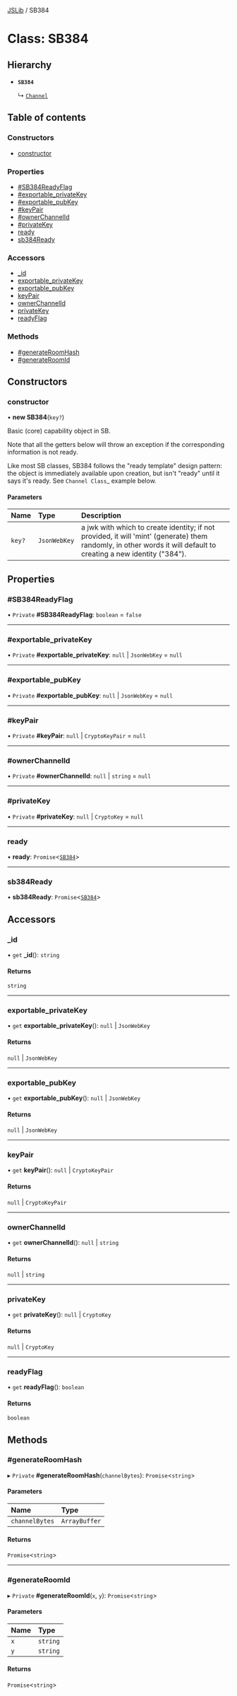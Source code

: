 [JSLib](../README.md) / SB384

# Class: SB384

## Hierarchy

- **`SB384`**

  ↳ [`Channel`](Channel.md)

## Table of contents

### Constructors

- [constructor](SB384.md#constructor)

### Properties

- [#SB384ReadyFlag](SB384.md##sb384readyflag)
- [#exportable\_privateKey](SB384.md##exportable_privatekey)
- [#exportable\_pubKey](SB384.md##exportable_pubkey)
- [#keyPair](SB384.md##keypair)
- [#ownerChannelId](SB384.md##ownerchannelid)
- [#privateKey](SB384.md##privatekey)
- [ready](SB384.md#ready)
- [sb384Ready](SB384.md#sb384ready)

### Accessors

- [\_id](SB384.md#_id)
- [exportable\_privateKey](SB384.md#exportable_privatekey)
- [exportable\_pubKey](SB384.md#exportable_pubkey)
- [keyPair](SB384.md#keypair)
- [ownerChannelId](SB384.md#ownerchannelid)
- [privateKey](SB384.md#privatekey)
- [readyFlag](SB384.md#readyflag)

### Methods

- [#generateRoomHash](SB384.md##generateroomhash)
- [#generateRoomId](SB384.md##generateroomid)

## Constructors

### constructor

• **new SB384**(`key?`)

Basic (core) capability object in SB.

Note that all the getters below will throw an exception if the
corresponding information is not ready.

Like most SB classes, SB384 follows the "ready template" design
pattern: the object is immediately available upon creation,
but isn't "ready" until it says it's ready. See `Channel Class`_
example below.

#### Parameters

| Name | Type | Description |
| :------ | :------ | :------ |
| `key?` | `JsonWebKey` | a jwk with which to create identity; if not provided, it will 'mint' (generate) them randomly, in other words it will default to creating a new identity ("384"). |

## Properties

### #SB384ReadyFlag

• `Private` **#SB384ReadyFlag**: `boolean` = `false`

___

### #exportable\_privateKey

• `Private` **#exportable\_privateKey**: ``null`` \| `JsonWebKey` = `null`

___

### #exportable\_pubKey

• `Private` **#exportable\_pubKey**: ``null`` \| `JsonWebKey` = `null`

___

### #keyPair

• `Private` **#keyPair**: ``null`` \| `CryptoKeyPair` = `null`

___

### #ownerChannelId

• `Private` **#ownerChannelId**: ``null`` \| `string` = `null`

___

### #privateKey

• `Private` **#privateKey**: ``null`` \| `CryptoKey` = `null`

___

### ready

• **ready**: `Promise`<[`SB384`](SB384.md)\>

___

### sb384Ready

• **sb384Ready**: `Promise`<[`SB384`](SB384.md)\>

## Accessors

### \_id

• `get` **_id**(): `string`

#### Returns

`string`

___

### exportable\_privateKey

• `get` **exportable_privateKey**(): ``null`` \| `JsonWebKey`

#### Returns

``null`` \| `JsonWebKey`

___

### exportable\_pubKey

• `get` **exportable_pubKey**(): ``null`` \| `JsonWebKey`

#### Returns

``null`` \| `JsonWebKey`

___

### keyPair

• `get` **keyPair**(): ``null`` \| `CryptoKeyPair`

#### Returns

``null`` \| `CryptoKeyPair`

___

### ownerChannelId

• `get` **ownerChannelId**(): ``null`` \| `string`

#### Returns

``null`` \| `string`

___

### privateKey

• `get` **privateKey**(): ``null`` \| `CryptoKey`

#### Returns

``null`` \| `CryptoKey`

___

### readyFlag

• `get` **readyFlag**(): `boolean`

#### Returns

`boolean`

## Methods

### #generateRoomHash

▸ `Private` **#generateRoomHash**(`channelBytes`): `Promise`<`string`\>

#### Parameters

| Name | Type |
| :------ | :------ |
| `channelBytes` | `ArrayBuffer` |

#### Returns

`Promise`<`string`\>

___

### #generateRoomId

▸ `Private` **#generateRoomId**(`x`, `y`): `Promise`<`string`\>

#### Parameters

| Name | Type |
| :------ | :------ |
| `x` | `string` |
| `y` | `string` |

#### Returns

`Promise`<`string`\>

